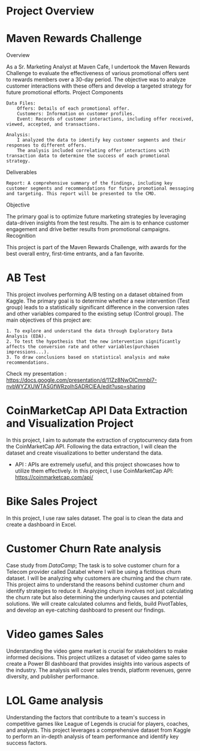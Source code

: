 # Project Overview

# Maven Rewards Challenge
Overview

As a Sr. Marketing Analyst at Maven Cafe, I undertook the Maven Rewards Challenge to evaluate the effectiveness of various promotional offers sent to rewards members over a 30-day period. The objective was to analyze customer interactions with these offers and develop a targeted strategy for future promotional efforts.
Project Components

    Data Files:
        Offers: Details of each promotional offer.
        Customers: Information on customer profiles.
        Event: Records of customer interactions, including offer received, viewed, accepted, and transactions.

    Analysis:
        I analyzed the data to identify key customer segments and their responses to different offers.
        The analysis included correlating offer interactions with transaction data to determine the success of each promotional strategy.

Deliverables

    Report: A comprehensive summary of the findings, including key customer segments and recommendations for future promotional messaging and targeting. This report will be presented to the CMO.

Objective

The primary goal is to optimize future marketing strategies by leveraging data-driven insights from the test results. The aim is to enhance customer engagement and drive better results from promotional campaigns.
Recognition

This project is part of the Maven Rewards Challenge, with awards for the best overall entry, first-time entrants, and a fan favorite.
# AB Test 
This project involves performing A/B testing on a dataset obtained from Kaggle. The primary goal is to determine whether a new intervention (Test group) leads to a statistically significant difference in the conversion rates and other variables compared to the existing setup (Control group).
The main objectives of this project are:

    1. To explore and understand the data through Exploratory Data Analysis (EDA).
    2. To test the hypothesis that the new intervention significantly affects the conversion rate and other variables(purchasen impressions...).
    3. To draw conclusions based on statistical analysis and make recommendations. 

Check my presentation : https://docs.google.com/presentation/d/11Zz8NwOlCmmbl7-nvbWYZXUWTASGfWRzolhSADRClEA/edit?usp=sharing
# CoinMarketCap API Data Extraction and Visualization Project
In this project, I aim to automate the extraction of cryptocurrency data from the CoinMarketCap API. Following the data extraction, I will clean the dataset and create visualizations to better understand the data.
- API :
APIs are extremely useful, and this project showcases how to utilize them effectively. In this project, I use CoinMarketCap API: https://coinmarketcap.com/api/
# Bike Sales Project
In this project, I use raw sales dataset. The goal is to clean the data and create a dashboard in Excel.
# Customer Churn Rate analysis
Case study from *DataCamp*; The task is to solve customer churn for a Telecom provider called Databel where I will be using a fictitious churn dataset. I will be analyzing why customers are churning and the churn rate.
This project aims to understand the reasons behind customer churn and identify strategies to reduce it. Analyzing churn involves not just calculating the churn rate but also determining the underlying causes and potential solutions. We will create calculated columns and fields, build PivotTables, and develop an eye-catching dashboard to present our findings.
# Video games Sales
Understanding the video game market is crucial for stakeholders to make informed decisions. This project utilizes a dataset of video game sales to create a Power BI dashboard that provides insights into various aspects of the industry. The analysis will cover sales trends, platform revenues, genre diversity, and publisher performance.
# LOL Game analysis
Understanding the factors that contribute to a team's success in competitive games like League of Legends is crucial for players, coaches, and analysts. This project leverages a comprehensive dataset from Kaggle to perform an in-depth analysis of team performance and identify key success factors.
